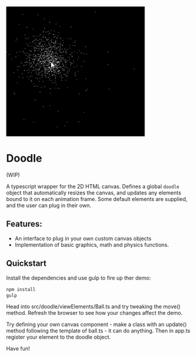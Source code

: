 ![Demo](screenshots/demo.png)

# Doodle

(WIP)

A typescript wrapper for the 2D HTML canvas. Defines a global `doodle` object that automatically resizes the canvas, and updates any elements bound to it on each animation frame. Some default elements are supplied, and the user can plug in their own.

## Features:

- An interface to plug in your own custom canvas objects
- Implementation of basic graphics, math and physics functions.

## Quickstart

Install the dependencies and use gulp to fire up ther demo:

```
npm install
gulp
```

Head into src/doodle/viewElements/Ball.ts and try tweaking the move() method. Refresh the browser to see how your changes affect the demo.

Try defining your own canvas component - make a class with an update() method following the template of ball.ts - it can do anything. Then in app.ts register your element to the doodle object.

Have fun!

